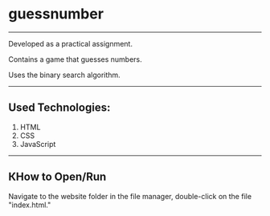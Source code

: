 # guessnumber

___
Developed as a practical assignment.

Contains a game that guesses numbers.

Uses the binary search algorithm.


___
## Used Technologies:
1. HTML
2. CSS
3. JavaScript
---
## КHow to Open/Run
Navigate to the website folder in the file manager, double-click on the file "index.html."
